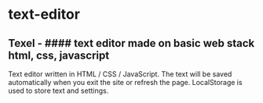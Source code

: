 # text-editor


## Texel - #### text editor made on basic web stack html, css, javascript

Text editor written in HTML / CSS / JavaScript. The text will be saved automatically when you exit the site or refresh the page. LocalStorage is used to store text and settings.
